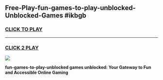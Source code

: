 
## Free-Play-fun-games-to-play-unblocked-Unblocked-Games #ikbgb
<h3>
<a href="https://news.freeplayer.one?title=fun-games-to-play-unblocked&ref=8M">CLICK TO PLAY</a></h3>
<hr>

<h3>
<a href="https://news.freeplayer.one?title=fun-games-to-play-unblocked&ref=8M">CLICK 2 PLAY</a>
  
</h3>

<a href="https://news.freeplayer.one?title=fun-games-to-play-unblocked&ref=8M"><img src="https://clearcache.store/games.png"></a>


**fun-games-to-play-unblocked games unblocked: Your Gateway to Fun and Accessible Online Gaming**
